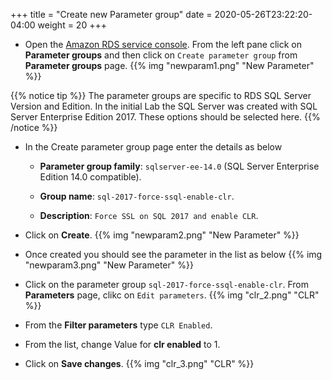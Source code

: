 +++
title = "Create new Parameter group"
date = 2020-05-26T23:22:20-04:00
weight = 20
+++

* Open the [Amazon RDS  service console](https://console.aws.amazon.com/rds/home). From the left pane click on **Parameter groups** and then click on `Create parameter group` from  **Parameter groups** page.
{{% img "newparam1.png" "New Parameter" %}}

{{% notice tip %}} 
The parameter groups are specific to RDS SQL Server Version and Edition. In the initial Lab the SQL Server was created with SQL Server Enterprise Edition 2017. These options should be selected here.
{{% /notice %}}

* In the Create parameter group page enter the details as below

    * **Parameter group family**: `sqlserver-ee-14.0` (SQL Server Enterprise Edition 14.0 compatible).

    * **Group name**: `sql-2017-force-ssql-enable-clr`.

    * **Description**: `Force SSL on SQL 2017 and enable CLR`.

* Click on **Create**.
{{% img "newparam2.png" "New Parameter" %}}

* Once created you should see the parameter in the list as below
{{% img "newparam3.png" "New Parameter" %}}

* Click on the parameter group `sql-2017-force-ssql-enable-clr`. From **Parameters** page, clikc on `Edit parameters`.
{{% img "clr_2.png" "CLR" %}}

* From the **Filter parameters** type `CLR Enabled`.

* From the list, change Value for **clr enabled** to 1.

* Click on **Save changes**.
{{% img "clr_3.png" "CLR" %}}

